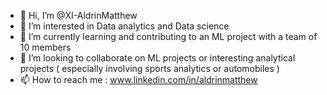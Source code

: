 - 👋 Hi, I’m @XI-AldrinMatthew
- 👀 I’m interested in Data analytics and Data science
- 🌱 I’m currently learning and contributing to an ML project with a team of 10 members
- 💞️ I’m looking to collaborate on ML projects or interesting analytical projects ( especially involving sports analytics or automobiles )
- 📫 How to reach me : www.linkedin.com/in/aldrinmatthew

<!---
XI-AldrinMatthew/XI-AldrinMatthew is a ✨ special ✨ repository because its `README.md` (this file) appears on your GitHub profile.
You can click the Preview link to take a look at your changes.
--->
